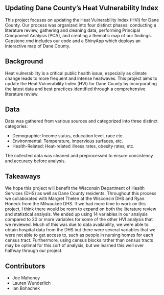 Updating Dane County’s Heat Vulnerability Index
-

This project focuses on updating the Heat Vulnerability Index (HVI) for Dane County. Our process was organized into four distinct phases: conducting a literature review, gathering and cleaning data, performing Principal Component Analysis (PCA), and creating a thematic map of our findings. Capstone.rmd includes our code and a ShinyApp which deploys an interactive map of Dane County.


Background
-

Heat vulnerability is a critical public health issue, especially as climate change leads to more frequent and intense heatwaves. This project aims to update the Heat Vulnerability Index (HVI) for Dane County by incorporating the latest data and best practices identified through a comprehensive literature review.

Data
-

Data was gathered from various sources and categorized into three distinct categories:

- Demographic: Income status, education level, race etc.
- Environmental: Temperature, impervious surfaces, etc.
- Health-Related: Heat-related illness rates, obesity rates, etc.

The collected data was cleaned and preprocessed to ensure consistency and accuracy before analysis.

Takeaways
- 
We hope this project will benefit the Wisconsin Department of Health Services (DHS) as well as Dane County residents. Throughout this process we collaborated with Margret Thelen at the Wisconsin DHS and Ryan Honeck from the Milwaukee DHS. 
If we had more time to work on this project, I think there would be room to expand on both the literature review and statistical analysis. We ended up using 14 variables in our analysis compared to 20 or more variables for some of the other HVI analysis that we reviewed. Much of this was due to data availability, we were able to obtain hospital data from the DHS but there were several variables that we were not able to get access to, such as people in nursing homes for each census tract. Furthermore, using census blocks rather than census tracts may be optimal for this sort of analysis, but we learned this well over halfway through our project.

Contributors
-

- Joe Mahoney
- Lauren Wunderlich
- Ian Bohachek


